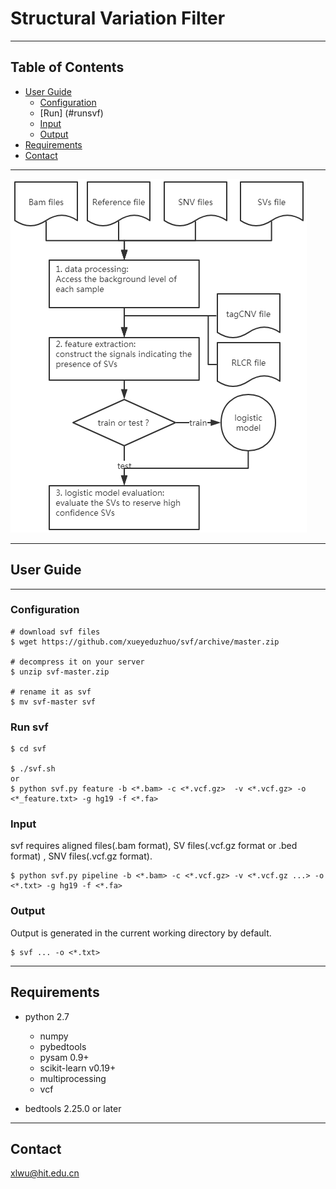 
# Structural Variation Filter

---
## Table of Contents

* [User Guide](#user-guide)
   * [Configuration](#configuration)
   * [Run] (#runsvf)
   * [Input](#input)
   * [Output](#output)
* [Requirements](#requirements)
* [Contact](#contact)
---

![alt text](./figure/framework.png  "Structural Variation Filter Framework")

---

## User Guide

---

### Configuration

```
# download svf files  
$ wget https://github.com/xueyeduzhuo/svf/archive/master.zip

# decompress it on your server
$ unzip svf-master.zip

# rename it as svf
$ mv svf-master svf

```

### Run svf

```
$ cd svf

$ ./svf.sh
or
$ python svf.py feature -b <*.bam> -c <*.vcf.gz>  -v <*.vcf.gz> -o <*_feature.txt> -g hg19 -f <*.fa>

```

### Input

svf requires aligned files(.bam format), SV files(.vcf.gz format or .bed format) , SNV files(.vcf.gz format).

```
$ python svf.py pipeline -b <*.bam> -c <*.vcf.gz> -v <*.vcf.gz ...> -o <*.txt> -g hg19 -f <*.fa> 
```



### Output
 
 Output is generated in the current working directory by default.

```
$ svf ... -o <*.txt>
``` 
 


---


## Requirements
* python 2.7
  * numpy
  * pybedtools
  * pysam 0.9+
  * scikit-learn v0.19+
  * multiprocessing
  * vcf
  

* bedtools 2.25.0 or later

---

## Contact
xlwu@hit.edu.cn
